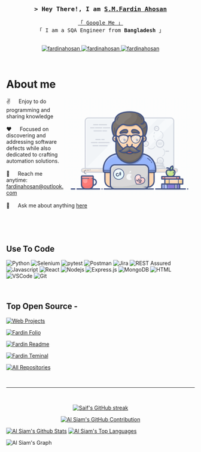 <!--
<h2 align="center">
  Welcome to Al Siam World!
  <img src="https://media.giphy.com/media/hvRJCLFzcasrR4ia7z/giphy.gif" width="28">
</h2>
-->

<!--
<p align="center">
  <a href="https://github.com/alsiam"><img src="https://readme-typing-svg.herokuapp.com/?lines=Self%20Taught%20Programmer;Front%20End%20Developer;1.5%2B%20years%20of%20coding%20experience;Always%20learning%20new%20things&center=true&width=380&height=45"></a>
</p>

 -->


<!-- Intro  -->
<h3 align="center">
        <samp>&gt; Hey There!, I am
                <b><a target="_blank" href="https://fardinahosan.netlify.app/">S.M.Fardin Ahosan</a></b>
        </samp>
</h3>


<p align="center"> 
  <samp>
    <a href="https://www.google.com/search?q=S.M.Fardin Ahosan">「 Google Me 」</a>
    <br>
    「 I am a SQA Engineer from <b>Bangladesh</b> 」
    <br>
    <br>
  </samp>
</p>

<p align="center">
 <a href="https://fardinahosan.netlify.app/" target="blank">
  <img src="https://img.shields.io/badge/Website-DC143C?style=for-the-badge" alt="fardinahosan" />
 </a>
 <a href="https://www.linkedin.com/in/fardinahosan/" target="_blank">
  <img src="https://img.shields.io/badge/LinkedIn-0077B5?style=for-the-badge&logo=linkedin&logoColor=white" alt="fardinahosan"/>
 </a>
 <a href="https://www.facebook.com/smfardinahosan/" target="_blank">
  <img src="https://img.shields.io/badge/Facebook-20BEFF?&style=for-the-badge&logo=facebook&logoColor=white" alt="fardinahosan"  />
  </a> 
</p>
<br />

<!-- About Section -->
 # About me
 
<p>
 <img align="right" width="350" src="/assets/programmer.gif" alt="Coding gif" />
  
 ✌️ &emsp; Enjoy to do programming and sharing knowledge <br/><br/>
 ❤️ &emsp; Focused on discovering and addressing software defects while also dedicated to crafting automation solutions.<br/><br/>
 📧 &emsp; Reach me anytime: fardinahosan@outlook.com<br/><br/>
 💬 &emsp; Ask me about anything [here](mailto:fardinahosan@outlook.com)

</p>

<br/>
<br/>
<br/>

## Use To Code
![Python](https://img.shields.io/badge/Python-F0DB4F?style=for-the-badge&labelColor=black&logo=python&logoColor=F0DB4F)
![Selenium](https://img.shields.io/badge/Selenium-3C873A?style=for-the-badge&labelColor=black&logo=selenium&logoColor=3C873A)
![pytest](https://img.shields.io/badge/pytest-F0DB4F?style=for-the-badge&labelColor=black&logo=pytest&logoColor=F0DB4F)
![Postman](https://img.shields.io/badge/Postman-E34F26?style=for-the-badge&labelColor=black&logo=postman&logoColor=E34F26)
![Jira](https://img.shields.io/badge/Jira-0078d7?style=for-the-badge&labelColor=black&logo=jira&logoColor=0078d7)
![REST Assured](https://img.shields.io/badge/REST-Assured-4EA94B?style=for-the-badge&labelColor=black&logo=rest-assured&logoColor=4EA94B)
![Javascript](https://img.shields.io/badge/Javascript-F0DB4F?style=for-the-badge&labelColor=black&logo=javascript&logoColor=F0DB4F)
![React](https://img.shields.io/badge/-React-61DBFB?style=for-the-badge&labelColor=black&logo=react&logoColor=61DBFB)
![Nodejs](https://img.shields.io/badge/Nodejs-3C873A?style=for-the-badge&labelColor=black&logo=node.js&logoColor=3C873A)
![Express.js](https://img.shields.io/badge/Express.js-000000?style=for-the-badge&logo=express&logoColor=white)
![MongoDB](https://img.shields.io/badge/MongoDB-4EA94B?style=for-the-badge&logo=mongodb&logoColor=white)
![HTML](https://img.shields.io/badge/HTML5-E34F26?style=for-the-badge&logo=html5&logoColor=white)
![VSCode](https://img.shields.io/badge/Visual_Studio-0078d7?style=for-the-badge&logo=visual%20studio&logoColor=white)
![Git](https://img.shields.io/badge/Git-F05032?style=for-the-badge&logo=git&logoColor=white)

<br/>

## Top Open Source -
[![Web Projects](https://github-readme-stats.vercel.app/api/pin/?username=fardinahosancse&repo=web-projects&border_color=7F3FBF&bg_color=0D1117&title_color=C9D1D9&text_color=8B949E&icon_color=7F3FBF)](https://github.com/fardinahosancse/Selenium-Python-Hybrid-Framework-Practice-Project)

[![Fardin Folio](https://github-readme-stats.vercel.app/api/pin/?username=fardinahosancse&repo=fardin-folio&border_color=7F3FBF&bg_color=0D1117&title_color=C9D1D9&text_color=8B949E&icon_color=7F3FBF)](https://github.com/fardinahosancse/Portfolio_Inspired_by_leerob.io)

[![Fardin Readme](https://github-readme-stats.vercel.app/api/pin/?username=fardinahosancse&repo=fardinahosancse&border_color=7F3FBF&bg_color=0D1117&title_color=C9D1D9&text_color=8B949E&icon_color=7F3FBF)](https://github.com/fardinahosancse/fardinahosancse)

[![Fardin Teminal](https://github-readme-stats.vercel.app/api/pin/?username=fardinahosancse&repo=fardinahosancse&border_color=7F3FBF&bg_color=0D1117&title_color=C9D1D9&text_color=8B949E&icon_color=7F3FBF)](https://github.com/fardinahosancse/Selenium-Python-Basic-to-Architect-)

<p align="left">
  <a href="https://github.com/fardinahosancse?tab=repositories" target="_blank"><img alt="All Repositories" title="All Repositories" src="https://img.shields.io/badge/-All%20Repos-2962FF?style=for-the-badge&logo=koding&logoColor=white"/></a>
</p>

<br/>
<hr/>
<br/>

<p align="center">
  <a href="https://github.com/alsiam">
    <img src="https://github-readme-streak-stats.herokuapp.com/?user=alsiam&theme=radical&border=7F3FBF&background=0D1117" alt="Saif's GitHub streak"/>
  </a>
</p>

<p align="center">
  <a href="https://github.com/alsiam">
    <img src="https://github-profile-summary-cards.vercel.app/api/cards/profile-details?username=alsiam&theme=radical" alt="Al Siam's GitHub Contribution"/>
  </a>
</p>

<a> 
    <a href="https://github.com/alsiam"><img alt="Al Siam's Github Stats" src="https://denvercoder1-github-readme-stats.vercel.app/api?username=alsiam&show_icons=true&count_private=true&theme=react&border_color=7F3FBF&bg_color=0D1117&title_color=F85D7F&icon_color=F8D866" height="192px" width="49.5%"/></a>
  <a href="https://github.com/alsiam"><img alt="Al Siam's Top Languages" src="https://denvercoder1-github-readme-stats.vercel.app/api/top-langs/?username=alsiam&langs_count=8&layout=compact&theme=react&border_color=7F3FBF&bg_color=0D1117&title_color=F85D7F&icon_color=F8D866" height="192px" width="49.5%"/></a>
  <br/>
</a>


![Al Siam's Graph](https://github-readme-activity-graph.vercel.app/graph?username=alsiam&custom_title=Al%20Siam's%20GitHub%20Activity%20Graph&bg_color=0D1117&color=7F3FBF&line=7F3FBF&point=7F3FBF&area_color=FFFFFF&title_color=FFFFFF&area=true)
